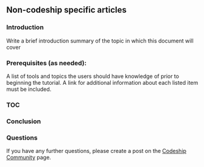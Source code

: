## Non-codeship specific articles

### Introduction
Write a brief introduction summary of the topic in which this document will cover

### Prerequisites (as needed):
A list of tools and topics the users should have knowledge of prior to beginning the tutorial. A link for additional information about each listed item must be included.

### TOC

### Conclusion

### Questions
If you have any further questions, please create a post on the [Codeship Community](https://community.codeship.com) page.

